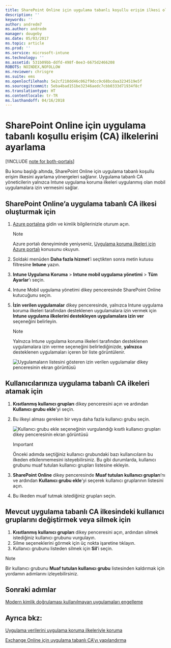 ```yaml
---
title: SharePoint Online için uygulama tabanlı koşullu erişim ilkesi oluşturma
description: ''
keywords: ''
author: andredm7
ms.author: andredm
manager: dougeby
ms.date: 05/03/2017
ms.topic: article
ms.prod: ''
ms.service: microsoft-intune
ms.technology: ''
ms.assetid: 531b09bb-ddfd-498f-8ee3-6675d2466208
ROBOTS: NOINDEX,NOFOLLOW
ms.reviewer: chrisgre
ms.suite: ems
ms.openlocfilehash: 5e2cf210dd46c062f9dcc9c68bcdaa3234519e5f
ms.sourcegitcommit: 5eba4bad151be32346aedc7cbb0333d71934f8cf
ms.translationtype: HT
ms.contentlocale: tr-TR
ms.lasthandoff: 04/16/2018
---
```

# <a name="set-up-app-based-conditional-access-ca-policies-for-sharepoint-online"></a>SharePoint Online için uygulama tabanlı koşullu erişim (CA) ilkelerini ayarlama

[!INCLUDE [note for both-portals](../includes/note-for-both-portals.md)]

Bu konu başlığı altında, SharePoint Online için uygulama tabanlı koşullu erişim ilkesini ayarlama yönergeleri sağlanır. Uygulama tabanlı CA yöneticilerin yalnızca Intune uygulama koruma ilkeleri uygulanmış olan mobil uygulamalara izin vermesini sağlar.

## <a name="to-create-the-app-based-ca-policy-for-sharepoint-online"></a>SharePoint Online’a uygulama tabanlı CA ilkesi oluşturmak için

1. [Azure portalına](https://portal.azure.com) gidin ve kimlik bilgilerinizle oturum açın.

    > [!NOTE]
    > Azure portalı deneyiminde yeniyseniz, [Uygulama koruma ilkeleri için Azure portalı](azure-portal-for-microsoft-intune-mam-policies.md) konusunu okuyun.

2. Soldaki menüden **Daha fazla hizmet**’i seçtikten sonra metin kutusu filtresine **Intune** yazın.

3. **Intune Uygulama Koruma** > **Intune mobil uygulama yönetimi** > **Tüm Ayarlar**’ı seçin.

4. Intune Mobil uygulama yönetimi dikey penceresinde SharePoint Online kutucuğunu seçin.

5. **İzin verilen uygulamalar** dikey penceresinde, yalnızca Intune uygulama koruma ilkeleri tarafından desteklenen uygulamalara izin vermek için **Intune uygulama ilkelerini destekleyen uygulamalara izin ver** seçeneğini belirleyin.

    > [!NOTE] 
    > Yalnızca Intune uygulama koruma ilkeleri tarafından desteklenen uygulamalara izin verme seçeneğini belirlediğinizde, **yalnızca** desteklenen uygulamaları içeren bir liste görüntülenir.

    ![Uygulamaların listesini gösteren izin verilen uygulamalar dikey penceresinin ekran görüntüsü](../media/mam-ca-spo-allowed-apps.png)

## <a name="to-assign-app-based-ca-policies-to-your-users"></a>Kullanıcılarınıza uygulama tabanlı CA ilkeleri atamak için

1. **Kısıtlanmış kullanıcı grupları** dikey penceresini açın ve ardından **Kullanıcı grubu ekle**’yi seçin.

2. Bu ilkeyi alması gereken bir veya daha fazla kullanıcı grubu seçin.

    ![Kullanıcı grubu ekle seçeneğinin vurgulandığı kısıtlı kullanıcı grupları dikey penceresinin ekran görüntüsü](../media/mam-ca-spo-restricted-groups.png)

    > [!IMPORTANT] 
    > Önceki adımda seçtiğiniz kullanıcı grubundaki bazı kullanıcıların bu ilkeden etkilenmemesini isteyebilirsiniz. Bu gibi durumlarda, kullanıcı grubunu muaf tutulan kullanıcı grupları listesine ekleyin. 

3. **SharePoint Online** dikey penceresinde **Muaf tutulan kullanıcı grupları**’nı ve ardından **Kullanıcı grubu ekle**’yi seçerek kullanıcı gruplarının listesini açın.

4. Bu ilkeden muaf tutmak istediğiniz grupları seçin.  

## <a name="to-modify-or-delete-user-groups-from-an-existing-app-based-ca-policy"></a>Mevcut uygulama tabanlı CA ilkesindeki kullanıcı gruplarını değiştirmek veya silmek için

1. **Kısıtlanmış kullanıcı grupları** dikey penceresini açın, ardından silmek istediğiniz kullanıcı grubunu vurgulayın.
2. Silme seçeneklerini görmek için üç nokta işaretine tıklayın.
3. Kullanıcı grubunu listeden silmek için **Sil**’i seçin.

> [!NOTE] 
> Bir kullanıcı grubunu **Muaf tutulan kullanıcı grubu** listesinden kaldırmak için yordamın adımlarını izleyebilirsiniz.

## <a name="next-steps"></a>Sonraki adımlar

[Modern kimlik doğrulaması kullanılmayan uygulamaları engelleme](block-apps-with-no-modern-authentication.md)

## <a name="see-also"></a>Ayrıca bkz:

[Uygulama verilerini uygulama koruma ilkeleriyle koruma](protect-app-data-using-mobile-app-management-policies-with-microsoft-intune.md)

[Exchange Online için uygulama tabanlı CA’yı yapılandırma](mam-ca-for-exchange-online.md)
